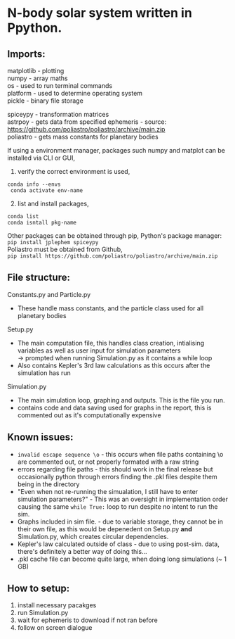 # N-body solar system written in Ppython.

## Imports:
 matplotlib     - plotting    
 numpy          - array maths    
 os             - used to run terminal commands    
 platform       - used to determine operating system    
 pickle         - binary file storage     
 
 spiceypy       - transformation matrices     
 astrpoy        - gets data from specified ephemeris           - source: https://github.com/poliastro/poliastro/archive/main.zip     
 poliastro      - gets mass constants for planetary bodies     

If using a environment manager, packages such numpy and matplot can be installed via CLI or GUI,    
  1) verify the correct environment is used,    
```
conda info --envs
 conda activate env-name
```
  2) list and install packages,   
```
conda list
conda isntall pkg-name
```
 
Other packages can be obtained through pip, Python's package manager:    
`pip install jplephem spiceypy`      
Poliastro must be obtained from Github,   
`pip install https://github.com/poliastro/poliastro/archive/main.zip`      

## File structure:
Constants.py  and Particle.py       
- These handle mass constants, and the particle class used for all planetary bodies
                   
Setup.py
- The main computation file, this handles class creation, intialising variables as well as user input for simulation parameters       
   -> prompted when running Simulation.py as it contains a while loop
- Also contains Kepler's 3rd law calculations as this occurs after the simulation has run
                   
Simulation.py
- The main simulation loop, graphing and outputs. This is the file you run.               
- contains code and data saving used for graphs in the report, this is commented out as it's computationally expensive


## Known issues:                   
- `invalid escape sequence \o` - this occurs when file paths containing \o are commented out, or not properly formated with a raw string             
- errors regarding file paths - this should work in the final release but occasionally python through errors finding the .pkl files despite them being in the directory                                    
- "Even when not re-running the simualation, I still have to enter simulation parameters?" - This was an oversight in implementation order causing the same `while True:` loop to run despite no intent to run the sim.                 
- Graphs included in sim file. - due to variable storage, they cannot be in their own file, as this would be depenedent on Setup.py **and** Simulation.py, which creates circular dependencies.
- Kepler's law calculated outside of class - due to using post-sim. data, there's definitely a better way of doing this...
- .pkl cache file can become quite large, when doing long simulations (~ 1 GB) 

## How to setup:
1) install necessary pacakges
2) run Simulation.py
3) wait for ephemeris to download if not ran before
4) follow on screen dialogue
